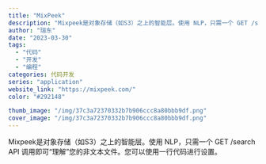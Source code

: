 ```yaml
---
title: "MixPeek"
description: "Mixpeek是对象存储（如S3）之上的智能层。使用 NLP，只需一个 GET /search API 调用即可“理解”"
author: "瑞东"
date: "2023-03-30"
tags:
  - "代码"
  - "开发"
  - "编程"
categories: 代码开发
series: "application"
website_link: "https://mixpeek.com/"
color: "#292148"

thumb_image: "/img/37c3a72370332b7b906ccc8a80bbb9df.png"
cover_image: "/img/37c3a72370332b7b906ccc8a80bbb9df.png"
---
```


Mixpeek是对象存储（如S3）之上的智能层。使用 NLP，只需一个 GET /search API 调用即可“理解”您的非文本文件。您可以使用一行代码进行设置。 